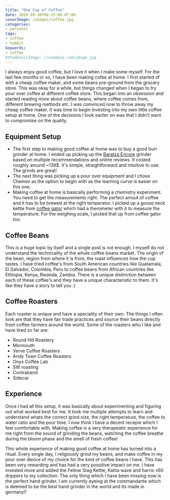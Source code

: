 ```yaml
---
title: "One Cup of Coffee"
date: 2018-09-30T00:25:08-07:00
coverImage: /images/coffee.jpg
categories:
- personal
tags:
- coffee
- habbit
keywords:
- coffee
#thumbnailImage: //example.com/image.jpg
---
```

I always enjoy good coffee, but I love it when I make some myself. For the last few months or so, I have been making cofee at home. I first started of with a cheap coffee maker, and some beans pre-ground from the grocery store. This was okay for a while, but things changed when I began to try pour over coffee at different coffee store. This began into an obsession and started reading more about coffee beans, where coffee comes from, different brewing methods etc. I was convinced now to throw away my cheap coffee maker. It was time to begin investing into my own little coffee setup at home. One of the decisions I took earlier on was that I didn't want to compromise on the quality. 

## Equipment Setup
* The first step to making good coffee at home was to buy a good burr grinder at home. I ended up picking up the [Baratza Encore](https://www.baratza.com/grinder/encore/) grinder based on multiple recommendations and online reviews. It costed roughly around ~139$. It's simple, straightforward and intuitive to use. The grinds are great!
* The next thing was picking up a pour over equipment and I chose Chemex as the option to begin with as the learning curve is easier on this one. 
* Making coffee at home is basically performing a chemistry experiment. You need to get the measurements right. The perfect amout of coffee and it has to be brewed at the right temperatur. I picked up a goose neck kettle from [coffee gator]() which had a therometer with it to measure the temperature. For the weighing scale, I picked that up from coffee gator too.

## Coffee Beans
This is a huge topic by itself and a single post is not enough. I myself do not understand the technicality of the whole coffee beans market. The origin of the bean, region from where it is from, the roast influences how the cup tastes. I have tried coffee's from South American countries like Guatamala, El Salvador, Colombia, Peru to coffee beans from African countries like Ethiopia, Kenya, Rwanda, Zambia. There is a unique distinction between each of these coffee's and they have a unique
characteristic to them. It's like they have a story to tell you :) 

## Coffee Roasters
Each roaster is unique and have a speciality of their own. The things I often look are that they have fair trade practices and source their beans directly from coffee farmers around the world. Some of the roasters who I like and have tired so far are:

* Round Hill Roastery
* Mormouth 
* Verve Coffee Roasters
* Andy Town Coffee Roasters
* Onyx Coffee Lab
* SW roasting
* Contraband
* Sidecar

## Experience
Once I had all this setup, it was basically about experimenting and figuring out what worked best for me. It took me multiple attempts to learn and understand whats the correct grind size, the right temperature, the coffee to water ratio and the pour time. I now think I have a decent recepie which I feel comfortable with. Making coffee is a very therapeatic experience for me right from the sound of grinding the beans, watching the coffee breathe during the bloom phase and the smell
of fresh coffee! 

This whole experience of making good coffee at home has turned into a ritual. Every single day, I religiously grind my beans, and make coffee in my pour over device of my choice for the kind of coffee beans I have. This has been very rewarding and has had a very possitive impact on me. I have invested more and added the Fellow Stag Kettle, Kalita wave and harrio v60 drippers to my collection. The only thing which I have been missing now is the perfect hand grinder. I am currently eyeing at
the commandante which is deemed to be the best hand grinder in the world and its made in germany!!
